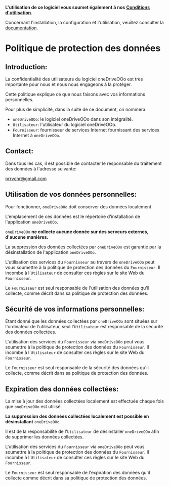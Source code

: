 **L'utilisation de ce logiciel vous soumet également à nos** [**Conditions d'utilisation**](https://prrvchr.github.io/oneDriveOOo/oneDriveOOo/registration/TermsOfUse_fr).

Concernant l'installation, la configuration et l'utilisation, veuillez consulter la [documentation](https://prrvchr.github.io/oneDriveOOo/README_fr).

# Politique de protection des données

## Introduction:

La confidentialité des utilisateurs du logiciel oneDriveOOo est très importante pour nous et nous nous engageons à la protéger.

Cette politique explique ce que nous faisons avec vos informations personnelles.

Pour plus de simplicité, dans la suite de ce document, on nommera:
- `oneDriveOOo`:  le logiciel oneDriveOOo dans son intégralité.
- `Utilisateur`: l'utilisateur du logiciel oneDriveOOo.
- `Fournisseur`: fournisseur de services Internet fournissant des services Internet à `oneDriveOOo`.

## Contact:

Dans tous les cas, il est possible de contacter le responsable du traitement des données à l'adresse suivante:

prrvchr@gmail.com

## Utilisation de vos données personnelles:

Pour fonctionner, `oneDriveOOo` doit conserver des données localement.

L'emplacement de ces données est le répertoire d'installation de l'application `oneDriveOOo`.

`oneDriveOOo` **ne collecte aucune donnée sur des serveurs externes, d'aucune manières.**

La suppression des données collectées par `oneDriveOOo` est garantie par la désinstallation de l'application `oneDriveOOo`.

L'utilisation des services du `Fournisseur` au travers de `oneDriveOOo` peut vous soumettre à la politique de protection des données du `Fournisseur`. Il incombe à l'`Utilisateur` de consulter ces règles sur le site Web du `Fournisseur`.

Le `Fournisseur` est seul responsable de l'utilisation des données qu'il collecte, comme décrit dans sa politique de protection des données.

## Sécurité de vos informations personnelles:

Étant donné que les données collectées par `oneDriveOOo` sont situées sur l'ordinateur de l'utilisateur, seul l'`Utilisateur` est responsable de la sécurité des données collectées.

L'utilisation des services du `Fournisseur` via `oneDriveOOo` peut vous soumettre à la politique de protection des données du `Fournisseur`. Il incombe à l'`Utilisateur` de consulter ces règles sur le site Web du `Fournisseur`.

Le `Fournisseur` est seul responsable de la sécurité des données qu'il collecte, comme décrit dans sa politique de protection des données.

## Expiration des données collectées:

La mise à jour des données collectées localement est effectuée chaque fois que `oneDriveOOo` est utilisé.

**La suppression des données collectées localement est possible en désinstallant** `oneDriveOOo`.

Il est de la responsabilité de l'`Utilisateur` de désinstaller `oneDriveOOo` afin de supprimer les données collectées.

L'utilisation des services du `Fournisseur` via `oneDriveOOo` peut vous soumettre à la politique de protection des données du `Fournisseur`. Il incombe à l'`Utilisateur` de consulter ces règles sur le site Web du `Fournisseur`.

Le `Fournisseur` est seul responsable de l'expiration des données qu'il collecte comme décrit dans sa politique de protection des données.
